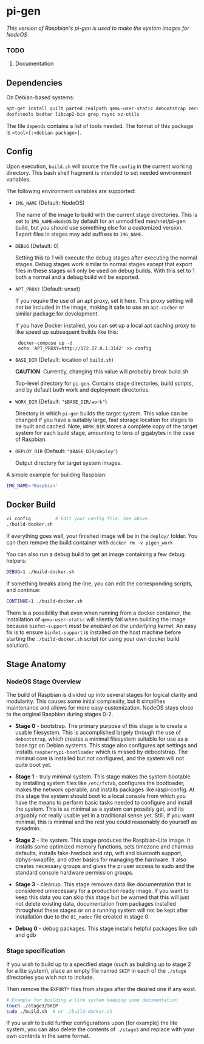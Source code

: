 # pi-gen

_This version of Raspbian's pi-gen is used to make the system images for NodeOS_

### TODO

1. Documentation

## Dependencies

On Debian-based systems:

```bash
apt-get install quilt parted realpath qemu-user-static debootstrap zerofree pxz zip \
dosfstools bsdtar libcap2-bin grep rsync xz-utils
```

The file `depends` contains a list of tools needed.  The format of this
package is `<tool>[:<debian-package>]`.

## Config

Upon execution, `build.sh` will source the file `config` in the current
working directory.  This bash shell fragment is intended to set needed
environment variables.

The following environment variables are supported:

* `IMG_NAME` (Default: NodeOS)

   The name of the image to build with the current stage directories.  This is
   set to `IMG_NAME=NodeOS` by default for an unmodified meshnet/pi-gen build,
   but you should use something else for a customized version.  Export files
   in stages may add suffixes to `IMG_NAME`.

* `DEBUG` (Default: 0)

   Setting this to 1 will execute the debug stages after executing the normal
   stages.  Debug stages work similar to normal stages except that export files
   in these stages will only be used on debug builds.  With this set to 1 both
   a normal and a debug build will be exported.

* `APT_PROXY` (Default: unset)

   If you require the use of an apt proxy, set it here.  This proxy setting
   will not be included in the image, making it safe to use an `apt-cacher` or
   similar package for development.

   If you have Docker installed, you can set up a local apt caching proxy to
   like speed up subsequent builds like this:

       docker-compose up -d
       echo 'APT_PROXY=http://172.17.0.1:3142' >> config

* `BASE_DIR`  (Default: location of `build.sh`)

   **CAUTION**: Currently, changing this value will probably break build.sh

   Top-level directory for `pi-gen`.  Contains stage directories, build
   scripts, and by default both work and deployment directories.

* `WORK_DIR`  (Default: `"$BASE_DIR/work"`)

   Directory in which `pi-gen` builds the target system.  This value can be
   changed if you have a suitably large, fast storage location for stages to
   be built and cached.  Note, `WORK_DIR` stores a complete copy of the target
   system for each build stage, amounting to tens of gigabytes in the case of
   Raspbian.

* `DEPLOY_DIR`  (Default: `"$BASE_DIR/deploy"`)

   Output directory for target system images.

A simple example for building Raspbian:

```bash
IMG_NAME='Raspbian'
```

## Docker Build

```bash
vi config         # Edit your config file. See above.
./build-docker.sh
```

If everything goes well, your finished image will be in the `deploy/` folder.
You can then remove the build container with `docker rm -v pigen_work`

You can also run a debug build to get an image containing a few debug helpers:
```bash
DEBUG=1 ./build-docker.sh
```

If something breaks along the line, you can edit the corresponding scripts, and
continue:

```bash
CONTINUE=1 ./build-docker.sh
```

There is a possibility that even when running from a docker container, the
installation of `qemu-user-static` will silently fail when building the image
because `binfmt-support` _must be enabled on the underlying kernel_. An easy
fix is to ensure `binfmt-support` is installed on the host machine before
starting the `./build-docker.sh` script (or using your own docker build
solution).

## Stage Anatomy

### NodeOS Stage Overview

The build of Raspbian is divided up into several stages for logical clarity
and modularity.  This causes some initial complexity, but it simplifies
maintenance and allows for more easy customization. NodeOS stays close to
the original Raspbian during stages 0-2.

* **Stage 0** - bootstrap.  The primary purpose of this stage is to create a
   usable filesystem.  This is accomplished largely through the use of
   `debootstrap`, which creates a minimal filesystem suitable for use as a
   base.tgz on Debian systems.  This stage also configures apt settings and
   installs `raspberrypi-bootloader` which is missed by debootstrap.  The
   minimal core is installed but not configured, and the system will not quite
   boot yet.

* **Stage 1** - truly minimal system.  This stage makes the system bootable by
   installing system files like `/etc/fstab`, configures the bootloader, makes
   the network operable, and installs packages like raspi-config.  At this
   stage the system should boot to a local console from which you have the
   means to perform basic tasks needed to configure and install the system.
   This is as minimal as a system can possibly get, and its arguably not
   really usable yet in a traditional sense yet.  Still, if you want minimal,
   this is minimal and the rest you could reasonably do yourself as sysadmin.

* **Stage 2** - lite system.  This stage produces the Raspbian-Lite image.  It
   installs some optimized memory functions, sets timezone and charmap
   defaults, installs fake-hwclock and ntp, wifi and bluetooth support,
   dphys-swapfile, and other basics for managing the hardware.  It also
   creates necessary groups and gives the pi user access to sudo and the
   standard console hardware permission groups.

* **Stage 3** - cleanup.  This stage removes data like documentation that is
   considered unnecessary for a production ready image. If you want to keep
   this data you can skip this stage but be warned that this will just not
   delete existing data, documentation from packages installed throughout these
   stages or on a running system will not be kept after installation due to
   the `01_nodoc` file created in stage 0

* **Debug 0** - debug packages.  This stage installs helpful packages like ssh
   and gdb

### Stage specification

If you wish to build up to a specified stage (such as building up to stage 2
for a lite system), place an empty file named `SKIP` in each of the `./stage`
directories you wish not to include.

Then remove the `EXPORT*` files from stages after the desired one if any exist.

```bash
# Example for building a lite system keeping some documentation
touch ./stage3/SKIP
sudo ./build.sh  # or ./build-docker.sh
```

If you wish to build further configurations upon (for example) the lite
system, you can also delete the contents of `./stage3` and replace with your
own contents in the same format.
